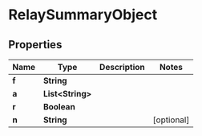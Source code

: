 
# RelaySummaryObject

## Properties
Name | Type | Description | Notes
------------ | ------------- | ------------- | -------------
**f** | **String** |  | 
**a** | **List&lt;String&gt;** |  | 
**r** | **Boolean** |  | 
**n** | **String** |  |  [optional]




